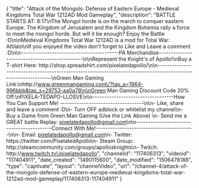 {
    "title": "Attack of the Mongols: Defense of Eastern Europe - Medieval Kingdoms Total War 1212AD Mod Gameplay",
    "description": "BATTLE STARTS AT: 8:17\nThe Mongol horde is on the march to conquer eastern Europe.  The Kingdom of Jerusalem and the Kingdom Bohemia rally a force to meet the mongol horde.  But will it be enough?  Enjoy the Battle :D\n\nMedieval Kingdoms Total War 1212AD is a mod for Total War: Attila\n\nIf you enjoyed the video don't forget to Like and Leave a comment :D\n\n-----------------------------------------PA Merchandise----------------------------------------------\n\nRepresent the Knight's of Apollo!\nBuy a T-shirt Here: http:\/\/shop.spreadshirt.com\/pixelatedapollo\/\n\n---------------------------------------------------------------------------------------------------------------\nGreen Man Gaming Link:\nhttp:\/\/www.greenmangaming.com\/?tap_a=1964-996bbb&tap_s=29753-aa0a78\n\nGreen Man Gaming Discount Code 20% Off:\nPIXELA-TEDAPO-LLOSVE\n\n----------------------------------How You Can Support Me! -----------------------------------\n\n- Like, share and leave a comment :D\n- Turn OFF adblock or whitelist my channel\n- Buy a Game from Green Man Gaming (Use the Link Above) \n- Send me a GREAT battle Replay: pixelatedapollo@gmail.com\n\n------------------------------------------Connect With Me!-----------------------------------------\n\n- Email: pixelatedapollo@gmail.com\n- Twitter: https:\/\/twitter.com\/PixelatedApollo\n- Steam Group:  http:\/\/steamcommunity.com\/groups\/apollosknights\n- Twitch: http:\/\/www.twitch.tv\/pixelatedapollo",
    "channelid": "117406313",
    "videoid": "117404911",
    "date_created": "1490115600",
    "date_modified": "1506478188",
    "type": "captivate",
    "layout": "channelVideo",
    "url": "\/channel-4\/attack-of-the-mongols-defense-of-eastern-europe-medieval-kingdoms-total-war-1212ad-mod-gameplay\/117406313-117404911"
}